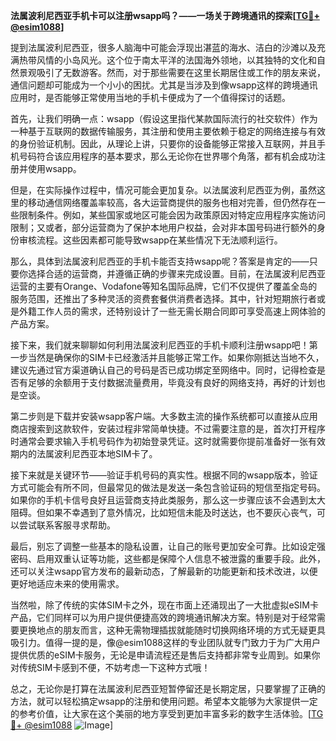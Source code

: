 **法属波利尼西亚手机卡可以注册wsapp吗？——一场关于跨境通讯的探索[[TG💪+ @esim1088](https://t.me/s/esim1088)]**

提到法属波利尼西亚，很多人脑海中可能会浮现出湛蓝的海水、洁白的沙滩以及充满热带风情的小岛风光。这个位于南太平洋的法国海外领地，以其独特的文化和自然景观吸引了无数游客。然而，对于那些需要在这里长期居住或工作的朋友来说，通信问题却可能成为一个小小的困扰。尤其是当涉及到像wsapp这样的跨境通讯应用时，是否能够正常使用当地的手机卡便成为了一个值得探讨的话题。

首先，让我们明确一点：wsapp（假设这里指代某款国际流行的社交软件）作为一种基于互联网的数据传输服务，其注册和使用主要依赖于稳定的网络连接与有效的身份验证机制。因此，从理论上讲，只要你的设备能够正常接入互联网，并且手机号码符合该应用程序的基本要求，那么无论你在世界哪个角落，都有机会成功注册并使用wsapp。

但是，在实际操作过程中，情况可能会更加复杂。以法属波利尼西亚为例，虽然这里的移动通信网络覆盖率较高，各大运营商提供的服务也相对完善，但仍然存在一些限制条件。例如，某些国家或地区可能会因为政策原因对特定应用程序实施访问限制；又或者，部分运营商为了保护本地用户权益，会对非本国号码进行额外的身份审核流程。这些因素都可能导致wsapp在某些情况下无法顺利运行。

那么，具体到法属波利尼西亚的手机卡能否支持wsapp呢？答案是肯定的——只要你选择合适的运营商，并遵循正确的步骤来完成设置。目前，在法属波利尼西亚运营的主要有Orange、Vodafone等知名国际品牌，它们不仅提供了覆盖全岛的服务范围，还推出了多种灵活的资费套餐供消费者选择。其中，针对短期旅行者或是外籍工作人员的需求，还特别设计了一些无需长期合同即可享受高速上网体验的产品方案。

接下来，我们就来聊聊如何利用法属波利尼西亚的手机卡顺利注册wsapp吧！第一步当然是确保你的SIM卡已经激活并且能够正常工作。如果你刚抵达当地不久，建议先通过官方渠道确认自己的号码是否已成功绑定至网络中。同时，记得检查是否有足够的余额用于支付数据流量费用，毕竟没有良好的网络支持，再好的计划也是空谈。

第二步则是下载并安装wsapp客户端。大多数主流的操作系统都可以直接从应用商店搜索到这款软件，安装过程非常简单快捷。不过需要注意的是，首次打开程序时通常会要求输入手机号码作为初始登录凭证。这时就需要你提前准备好一张有效期内的法属波利尼西亚本地SIM卡了。

接下来就是关键环节——验证手机号码的真实性。根据不同的wsapp版本，验证方式可能会有所不同，但最常见的做法是发送一条包含验证码的短信至指定号码。如果你的手机卡信号良好且运营商支持此类服务，那么这一步骤应该不会遇到太大阻碍。但如果不幸遇到了意外情况，比如短信未能及时送达，也不要灰心丧气，可以尝试联系客服寻求帮助。

最后，别忘了调整一些基本的隐私设置，让自己的账号更加安全可靠。比如设定强密码、启用双重认证等功能，这些都是保障个人信息不被泄露的重要手段。此外，还可以关注wsapp官方发布的最新动态，了解最新的功能更新和技术改进，以便更好地适应未来的使用需求。

当然啦，除了传统的实体SIM卡之外，现在市面上还涌现出了一大批虚拟eSIM卡产品，它们同样可以为用户提供便捷高效的跨境通讯解决方案。特别是对于经常需要更换地点的朋友而言，这种无需物理插拔就能随时切换网络环境的方式无疑更具吸引力。值得一提的是，像@esim1088这样的专业团队就专门致力于为广大用户提供优质的eSIM卡服务，无论是申请流程还是售后支持都非常专业周到。如果你对传统SIM卡感到不便，不妨考虑一下这种方式哦！

总之，无论你是打算在法属波利尼西亚短暂停留还是长期定居，只要掌握了正确的方法，就可以轻松搞定wsapp的注册和使用问题。希望本文能够为大家提供一定的参考价值，让大家在这个美丽的地方享受到更加丰富多彩的数字生活体验。[[TG💪+ @esim1088](https://t.me/s/esim1088) ![Image](https://i.postimg.cc/4NQfJmqS/Snipaste-2025-05-13-00-14-12.png)]